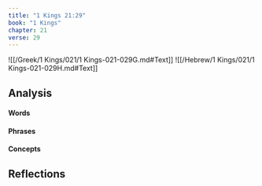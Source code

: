 ```yaml
---
title: "1 Kings 21:29"
book: "1 Kings"
chapter: 21
verse: 29
---
```

![[/Greek/1 Kings/021/1 Kings-021-029G.md#Text]]
![[/Hebrew/1 Kings/021/1 Kings-021-029H.md#Text]]

## Analysis

#### Words

#### Phrases

#### Concepts

## Reflections
